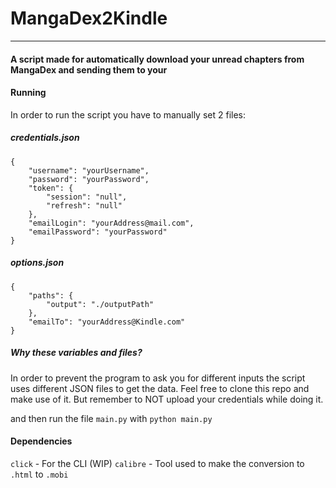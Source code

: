 # MangaDex2Kindle
---
#### A script made for automatically download your unread chapters from MangaDex and sending them to your 

#### Running
In order to run the script you have to manually set 2 files:

##### credentials.json
```
{
    "username": "yourUsername",
    "password": "yourPassword",
    "token": {
        "session": "null",
        "refresh": "null"
    },
    "emailLogin": "yourAddress@mail.com",
    "emailPassword": "yourPassword"
}
```
##### options.json
```
{
    "paths": {
        "output": "./outputPath"
    },
    "emailTo": "yourAddress@Kindle.com"
}
```

##### Why these variables and files?

In order to prevent the program to ask you for different inputs the script uses different JSON files to get the data. Feel free to clone this repo and make use of it. But remember to NOT upload your credentials while doing it.

and then run the file ```main.py``` with ```python main.py```

#### Dependencies

```click``` - For the CLI (WIP) 
```calibre``` - Tool used to make the conversion to ```.html``` to ```.mobi```